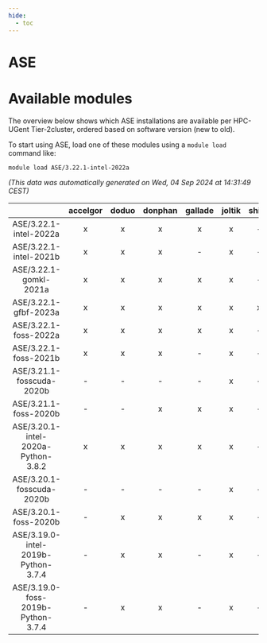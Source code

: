 ```yaml
---
hide:
  - toc
---
```


ASE
===

# Available modules


The overview below shows which ASE installations are available per HPC-UGent Tier-2cluster, ordered based on software version (new to old).

To start using ASE, load one of these modules using a `module load` command like:

```shell
module load ASE/3.22.1-intel-2022a
```

*(This data was automatically generated on Wed, 04 Sep 2024 at 14:31:49 CEST)*  

| |accelgor|doduo|donphan|gallade|joltik|shinx|skitty|
| :---: | :---: | :---: | :---: | :---: | :---: | :---: | :---: |
|ASE/3.22.1-intel-2022a|x|x|x|x|x|-|x|
|ASE/3.22.1-intel-2021b|x|x|x|-|x|-|x|
|ASE/3.22.1-gomkl-2021a|x|x|x|x|x|-|x|
|ASE/3.22.1-gfbf-2023a|x|x|x|x|x|x|x|
|ASE/3.22.1-foss-2022a|x|x|x|x|x|-|x|
|ASE/3.22.1-foss-2021b|x|x|x|-|x|-|x|
|ASE/3.21.1-fosscuda-2020b|-|-|-|-|x|-|-|
|ASE/3.21.1-foss-2020b|-|-|x|x|x|-|-|
|ASE/3.20.1-intel-2020a-Python-3.8.2|x|x|x|x|x|-|x|
|ASE/3.20.1-fosscuda-2020b|-|-|-|-|x|-|-|
|ASE/3.20.1-foss-2020b|-|x|x|x|x|-|x|
|ASE/3.19.0-intel-2019b-Python-3.7.4|-|x|x|-|x|-|x|
|ASE/3.19.0-foss-2019b-Python-3.7.4|-|x|x|-|x|-|x|
